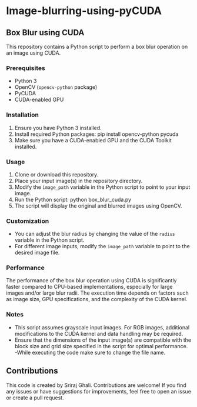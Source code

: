 # Image-blurring-using-pyCUDA


## Box Blur using CUDA

This repository contains a Python script to perform a box blur operation on an image using CUDA.

### Prerequisites

- Python 3
- OpenCV (`opencv-python` package)
- PyCUDA
- CUDA-enabled GPU

### Installation

1. Ensure you have Python 3 installed.
2. Install required Python packages: pip install opencv-python pycuda
3. Make sure you have a CUDA-enabled GPU and the CUDA Toolkit installed.

### Usage

1. Clone or download this repository.
2. Place your input image(s) in the repository directory.
3. Modify the `image_path` variable in the Python script to point to your input image.
4. Run the Python script: python box_blur_cuda.py
5. The script will display the original and blurred images using OpenCV.

### Customization

- You can adjust the blur radius by changing the value of the `radius` variable in the Python script.
- For different image inputs, modify the `image_path` variable to point to the desired image file.

### Performance

The performance of the box blur operation using CUDA is significantly faster compared to CPU-based implementations, especially for large images and/or large blur radii. The execution time depends on factors such as image size, GPU specifications, and the complexity of the CUDA kernel.

### Notes

- This script assumes grayscale input images. For RGB images, additional modifications to the CUDA kernel and data handling may be required.
- Ensure that the dimensions of the input image(s) are compatible with the block size and grid size specified in the script for optimal performance.
-While executing the code make sure to change the file name.

## Contributions

This code is created by Sriraj Ghali.
Contributions are welcome! If you find any issues or have suggestions for improvements, feel free to open an issue or create a pull request.



